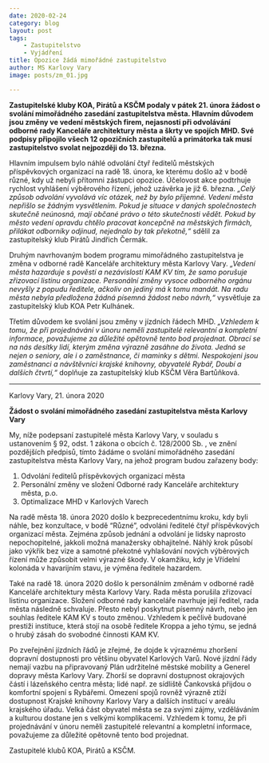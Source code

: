 ```yaml
---
date: 2020-02-24
category: blog
layout: post
tags:
    - Zastupitelstvo
    - Vyjádření
title: Opozice žádá mimořádné zastupitelstvo
author: MS Karlovy Vary
image: posts/zm_01.jpg

---
```

**Zastupitelské kluby KOA, Pirátů a KSČM podaly v pátek 21. února žádost o svolání mimořádného zasedání zastupitelstva města. Hlavním důvodem jsou změny ve vedení městských firem, nejasnosti při odvolávání odborné rady Kanceláře architektury města a škrty ve spojích MHD. Své podpisy připojilo všech 12 opozičních zastupitelů a primátorka tak musí zastupitelstvo svolat nejpozději do 13. března.**

Hlavním impulsem bylo náhlé odvolání čtyř ředitelů městských příspěvkových organizací na radě 18. února, ke kterému došlo až v bodě různé, kdy už nebyli přítomni zástupci opozice. Účelovost akce podtrhuje rychlost vyhlášení výběrového řízení, jehož uzávěrka je již  6. března. *„Celý způsob odvolání vyvolává víc otázek, než by bylo příjemné. Vedení města nepřišlo se žádným vysvětlením. Pokud je situace v daných společnostech skutečně neúnosná, mají občané právo o této skutečnosti vědět. Pokud by město vedení opravdu chtělo pracovat koncepčně na městských firmách, přilákat odborníky odjinud, nejednalo by tak překotně,“* sdělil za zastupitelský klub Pirátů Jindřich Čermák.

Druhým navrhovaným bodem programu mimořádného zastupitelstva je změna v odborné radě Kanceláře architektury města Karlovy Vary. *„Vedení města hazarduje s pověstí a nezávislostí KAM KV tím, že samo porušuje zřizovací listinu organizace. Personální změny vysoce odborného orgánu nevyšly z popudu ředitele, ačkoliv on jediný má k tomu mandát. Na radu města nebyla předložena žádná písemná žádost nebo návrh,“* vysvětluje za zastupitelský klub KOA Petr Kulhánek.

Třetím důvodem ke svolání jsou změny v jízdních řádech MHD. *„Vzhledem k tomu, že při projednávání v únoru neměli zastupitelé relevantní a kompletní informace, považujeme za důležité opětovně tento bod projednat. Obrací se na nás desítky lidí, kterým změna výrazně zasáhne do života. Jedná se nejen o seniory, ale i o zaměstnance, či maminky s dětmi. Nespokojeni jsou zaměstnanci a návštěvníci krajské knihovny, obyvatelé Rybář, Doubí a dalších čtvrtí,“* doplňuje za zastupitelský klub KSČM Věra Bartůňková.

---


Karlovy Vary, 21. února 2020

**Žádost o svolání mimořádného zasedání zastupitelstva města Karlovy Vary**

My, níže podepsaní zastupitelé města Karlovy Vary, v souladu s ustanovením § 92, odst. 1 zákona o obcích č. 128/2000 Sb. , ve znění pozdějších předpisů, tímto žádáme o svolání mimořádného zasedání zastupitelstva města Karlovy Vary, na jehož program budou zařazeny body:

 1. Odvolání ředitelů příspěvkových organizací města
 2. Personální změny ve složení Odborné rady Kanceláře architektury města, p.o.
 3. Optimalizace MHD v Karlových Varech

Na radě města 18. února 2020 došlo k bezprecedentnímu kroku, kdy byli náhle, bez konzultace, v bodě “Různé”, odvoláni ředitelé čtyř příspěvkových organizací města. Zejména způsob jednání a odvolání je lidsky naprosto nepochopitelné, jakkoli možná manažersky obhajitelné. Náhlý krok působí jako výkřik bez vize a samotné překotné vyhlašování nových výběrových řízení může způsobit velmi výrazné škody. V okamžiku, kdy je Vřídelní kolonáda v havarijním stavu, je výměna ředitele hazardem.

Také na radě 18. února 2020 došlo k personálním změnám v odborné radě Kanceláře architektury města Karlovy Vary. Rada města porušila zřizovací listinu organizace. Složení odborné rady kanceláře navrhuje její ředitel, rada města následně schvaluje. Přesto nebyl poskytnut písemný návrh, nebo jen souhlas ředitele KAM KV s touto změnou. Vzhledem k pečlivě budované prestiži instituce, která stojí na osobě ředitele Kroppa a jeho týmu, se jedná o hrubý zásah do svobodné činnosti KAM KV.

Po zveřejnění jízdních řádů je zřejmé, že dojde k výraznému zhoršení dopravní dostupnosti pro většinu obyvatel Karlových Varů. Nové jízdní řády nemají vazbu na připravovaný Plán udržitelné městské mobility a Generel dopravy města Karlovy Vary. Zhorší se dopravní dostupnost okrajových částí i lázeňského centra města; lidé např. ze sídliště Čankovská přijdou o komfortní spojení s Rybářemi. Omezení spojů rovněž výrazně ztíží dostupnost Krajské knihovny Karlovy Vary a dalších institucí v areálu krajského úřadu. Velká část obyvatel města se za svými zájmy, vzděláváním a kulturou dostane jen s velkými komplikacemi. Vzhledem k tomu, že při projednávání v únoru neměli zastupitelé relevantní a kompletní informace, považujeme za důležité opětovně tento bod projednat.

Zastupitelé klubů KOA, Pirátů a KSČM.
